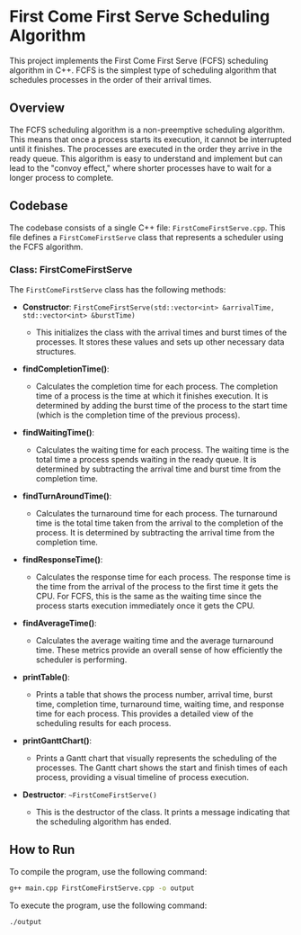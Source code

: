 # First Come First Serve Scheduling Algorithm

This project implements the First Come First Serve (FCFS) scheduling algorithm in C++. FCFS is the simplest type of scheduling algorithm that schedules processes in the order of their arrival times.

## Overview

The FCFS scheduling algorithm is a non-preemptive scheduling algorithm. This means that once a process starts its execution, it cannot be interrupted until it finishes. The processes are executed in the order they arrive in the ready queue. This algorithm is easy to understand and implement but can lead to the "convoy effect," where shorter processes have to wait for a longer process to complete.

## Codebase

The codebase consists of a single C++ file: `FirstComeFirstServe.cpp`. This file defines a `FirstComeFirstServe` class that represents a scheduler using the FCFS algorithm.

### Class: FirstComeFirstServe

The `FirstComeFirstServe` class has the following methods:

- **Constructor**: `FirstComeFirstServe(std::vector<int> &arrivalTime, std::vector<int> &burstTime)`

  - This initializes the class with the arrival times and burst times of the processes. It stores these values and sets up other necessary data structures.

- **findCompletionTime()**:

  - Calculates the completion time for each process. The completion time of a process is the time at which it finishes execution. It is determined by adding the burst time of the process to the start time (which is the completion time of the previous process).

- **findWaitingTime()**:

  - Calculates the waiting time for each process. The waiting time is the total time a process spends waiting in the ready queue. It is determined by subtracting the arrival time and burst time from the completion time.

- **findTurnAroundTime()**:

  - Calculates the turnaround time for each process. The turnaround time is the total time taken from the arrival to the completion of the process. It is determined by subtracting the arrival time from the completion time.

- **findResponseTime()**:

  - Calculates the response time for each process. The response time is the time from the arrival of the process to the first time it gets the CPU. For FCFS, this is the same as the waiting time since the process starts execution immediately once it gets the CPU.

- **findAverageTime()**:

  - Calculates the average waiting time and the average turnaround time. These metrics provide an overall sense of how efficiently the scheduler is performing.

- **printTable()**:

  - Prints a table that shows the process number, arrival time, burst time, completion time, turnaround time, waiting time, and response time for each process. This provides a detailed view of the scheduling results for each process.

- **printGanttChart()**:

  - Prints a Gantt chart that visually represents the scheduling of the processes. The Gantt chart shows the start and finish times of each process, providing a visual timeline of process execution.

- **Destructor**: `~FirstComeFirstServe()`
  - This is the destructor of the class. It prints a message indicating that the scheduling algorithm has ended.

## How to Run

To compile the program, use the following command:

```bash
g++ main.cpp FirstComeFirstServe.cpp -o output
```

To execute the program, use the following command:

```bash
./output
```
